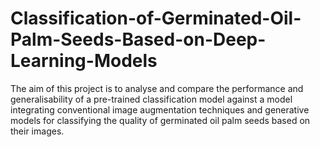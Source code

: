 # Classification-of-Germinated-Oil-Palm-Seeds-Based-on-Deep-Learning-Models
The aim of this project is to analyse and compare the performance and generalisability of a pre-trained classification model against a model integrating conventional image augmentation techniques and generative models for classifying the quality of germinated oil palm seeds based on their images.
